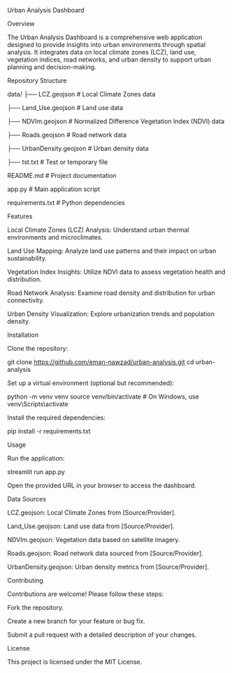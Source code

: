 Urban Analysis Dashboard

Overview

The Urban Analysis Dashboard is a comprehensive web application designed to provide insights into urban environments through spatial analysis. It integrates data on local climate zones (LCZ), land use, vegetation indices, road networks, and urban density to support urban planning and decision-making.

Repository Structure

data/
├── LCZ.geojson          # Local Climate Zones data

├── Land_Use.geojson     # Land use data

├── NDVIm.geojson        # Normalized Difference Vegetation Index (NDVI) data

├── Roads.geojson        # Road network data

├── UrbanDensity.geojson # Urban density data

├── tst.txt              # Test or temporary file

README.md               # Project documentation

app.py                  # Main application script

requirements.txt        # Python dependencies



Features

Local Climate Zones (LCZ) Analysis: Understand urban thermal environments and microclimates.

Land Use Mapping: Analyze land use patterns and their impact on urban sustainability.

Vegetation Index Insights: Utilize NDVI data to assess vegetation health and distribution.

Road Network Analysis: Examine road density and distribution for urban connectivity.

Urban Density Visualization: Explore urbanization trends and population density.

Installation

Clone the repository:

git clone https://github.com/eman-nawzad/urban-analysis.git
cd urban-analysis

Set up a virtual environment (optional but recommended):

python -m venv venv
source venv/bin/activate # On Windows, use venv\Scripts\activate

Install the required dependencies:

pip install -r requirements.txt

Usage

Run the application:

streamlit run app.py

Open the provided URL in your browser to access the dashboard.

Data Sources

LCZ.geojson: Local Climate Zones from [Source/Provider].

Land_Use.geojson: Land use data from [Source/Provider].

NDVIm.geojson: Vegetation data based on satellite imagery.

Roads.geojson: Road network data sourced from [Source/Provider].

UrbanDensity.geojson: Urban density metrics from [Source/Provider].

Contributing

Contributions are welcome! Please follow these steps:

Fork the repository.

Create a new branch for your feature or bug fix.

Submit a pull request with a detailed description of your changes.

License

This project is licensed under the MIT License.

